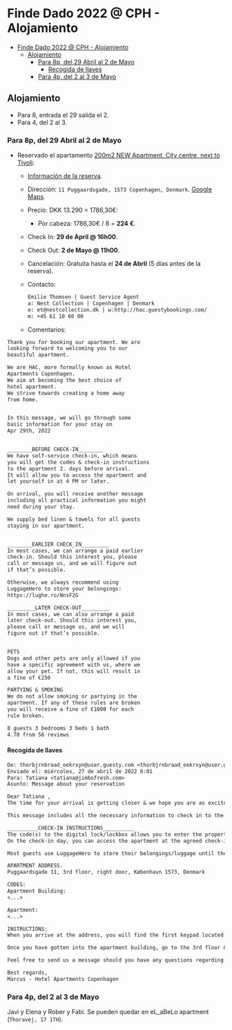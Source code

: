 # Finde Dado 2022 @ CPH - Alojamiento

- [Finde Dado 2022 @ CPH - Alojamiento](#finde-dado-2022--cph---alojamiento)
  - [Alojamiento](#alojamiento)
    - [Para 8p, del 29 Abril al 2 de Mayo](#para-8p-del-29-abril-al-2-de-mayo)
      - [Recogida de llaves](#recogida-de-llaves)
    - [Para 4p, del 2 al 3 de Mayo](#para-4p-del-2-al-3-de-mayo)

## Alojamiento

- Para 8, entrada el 29 salida el 2.
- Para 4, del 2 al 3.

### Para 8p, del 29 Abril al 2 de Mayo

- Reservado el apartamento [200m2 NEW Apartment, City centre, next to Tivoli](https://www.airbnb.com/rooms/43935272?adults=8&location=Copenhagen%2C%20Denmark&check_in=2022-04-29&check_out=2022-05-02&federated_search_id=6df664b1-5df7-4e0d-a2ff-0eb2977af25b&source_impression_id=p3_1648406912_q8v2djED5z%2Bj9ueF):
  - [Información de la reserva](reservation_info.pdf).
  - Dirección: `11 Puggaardsgade, 1573 Copenhagen, Denmark`. [Google Maps](https://www.google.com/maps/place/Puggaardsgade+11,+1573+K%C3%B8benhavn/@55.6714271,12.5704469,16.42z/data=!4m5!3m4!1s0x465253135d37da11:0xb9492e17d58d9465!8m2!3d55.6716879!4d12.5745229).
  - Precio: DKK 13.290 = 1786,30€:
    - Por cabeza: 1786,30€ / 8 = **224 €**.
  - Check In: **29 de April @ 16h00**.
  - Check Out: **2 de Mayo @ 11h00**.
  - Cancelación: Gratuita hasta el **24 de Abril** (5 días antes de la reserva).
  - Contacto:

    ```txt
    Emilie Thomsen | Guest Service Agent
    a: Nest Collection | Copenhagen | Denmark
    e: et@nestcollection.dk | w:http://hac.guestybookings.com/
    m: +45 61 10 60 00
    ```

  - Comentarios:

```txt
Thank you for booking our apartment. We are
looking forward to welcoming you to our
beautiful apartment.

We are HAC, more formally known as Hotel
Apartments Copenhagen.
We aim at becoming the best choice of
hotel apartment.
We strive towards creating a home away
from home.


In this message, we will go through some
basic information for your stay on
Apr 29th, 2022


________BEFORE CHECK-IN________
We have self-service check-in, which means
you will get the codes & check-in instructions
to the apartment 2. days before arrival.
It will allow you to access the apartment and
let yourself in at 4 PM or later.

On arrival, you will receive another message
including all practical information you might
need during your stay.

We supply bed linen & towels for all guests
staying in our apartment.


________EARLIER CHECK_IN_________
In most cases, we can arrange a paid earlier
check-in. Should this interest you, please
call or message us, and we will figure out
if that’s possible.

Otherwise, we always recommend using
LuggageHero to store your belongings:
https://lughe.ro/NnsF2G

_________LATER CHECK-OUT_________
In most cases, we can also arrange a paid
later check-out. Should this interest you,
please call or message us, and we will
figure out if that’s possible.


PETS
Dogs and other pets are only allowed if you
have a specific agreement with us, where we
allow your pet. If not, this will result in
a fine of €250

PARTYING & SMOKING
We do not allow smoking or partying in the
apartment. If any of these rules are broken
you will receive a fine of €1000 for each
rule broken.
```

```txt
8 guests 3 bedrooms 3 beds 1 bath
4.70 from 56 reviews
```

#### Recogida de llaves

```txt
De: thorbjrnbraad_oekrxyn@user.guesty.com <thorbjrnbraad_oekrxyn@user.guesty.com>
Enviado el: miércoles, 27 de abril de 2022 8:01
Para: Tatiana <tatiana@jimbofresh.com>
Asunto: Message about your reservation

Dear Tatiana ,
The time for your arrival is getting closer & we hope you are as excited about your stay as we are.

This message includes all the necessary information to check in to the apartment.

__________CHECK-IN INSTRUCTIONS__________
The code(s) to the digital lock/lockbox allows you to enter the property without physically greeting us.
On the check-in day, you can access the apartment at the agreed check-in time or later the same day.

Most guests use LuggageHero to store their belongings/luggage until the apartment is ready for check-in. https://lughe.ro/Vgvc5O

APARTMENT ADDRESS.
Puggaardsgade 11, 3rd floor, right door, København 1573, Denmark

CODES:
Apartment Building:
<...>

Apartment:
<...>

INSTRUCTIONS:
When you arrive at the address, you will find the first keypad located to the right of the entry door. It is a black rectangular-shaped keypad. Here you need to enter the code 'Apartment Building.

Once you have gotten into the apartment building, go to the 3rd floor & your apartment is to the right. Next to the door you will find a silver square keypad. Here you need to enter the code 'Apartment.

Feel free to send us a message should you have any questions regarding the apartment, Copenhagens food scene, sightseeing, etc.

Best regards,
Marcus - Hotel Apartments Copenhagen
```

### Para 4p, del 2 al 3 de Mayo

Javi y Elena y Rober y Fabi. Se pueden quedar en eL_aBeLo apartment (`Thoravej, 17 1TH`).

